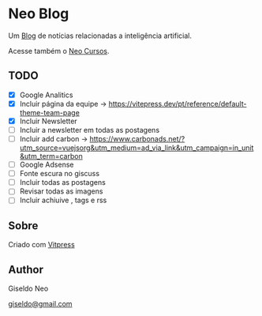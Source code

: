 # Neo Blog

Um [Blog](https://giseldo.github.io/blog/) de notícias relacionadas a inteligência artificial.

Acesse também o [Neo Cursos](https://giseldo.github.io/cursos/).

## TODO

- [x] Google Analitics 
- [x] Incluir página da equipe -> https://vitepress.dev/pt/reference/default-theme-team-page
- [x] Incluir Newsletter
- [ ] Incluir a newsletter em todas as postagens
- [ ] Incluir add carbon -> https://www.carbonads.net/?utm_source=vuejsorg&utm_medium=ad_via_link&utm_campaign=in_unit&utm_term=carbon
- [ ] Google Adsense 
- [ ] Fonte escura no giscuss
- [ ] Incluir todas as postagens
- [ ] Revisar todas as imagens
- [ ] Incluir achiuive , tags e rss

## Sobre

Criado com [Vitpress](https://vitepress.dev/)

## Author 

Giseldo Neo

giseldo@gmail.com
